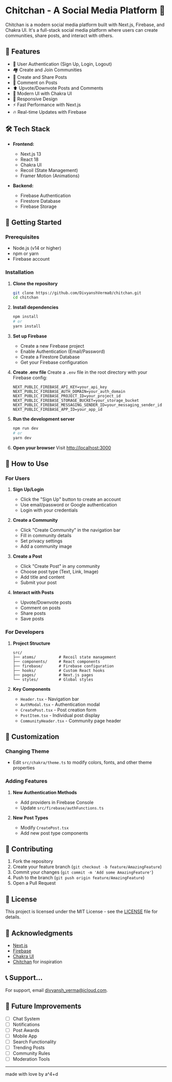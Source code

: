 # Chitchan - A Social Media Platform 🚀

Chitchan is a modern social media platform built with Next.js, Firebase, and Chakra UI. It's a full-stack social media platform where users can create communities, share posts, and interact with others.

## 🌟 Features

- 🔐 User Authentication (Sign Up, Login, Logout)
- 🏘️ Create and Join Communities
- 📝 Create and Share Posts
- 💬 Comment on Posts
- ⬆️ Upvote/Downvote Posts and Comments
- 🎨 Modern UI with Chakra UI
- 📱 Responsive Design
- ⚡ Fast Performance with Next.js
- 🔥 Real-time Updates with Firebase

## 🛠️ Tech Stack

- **Frontend:**
  - Next.js 13
  - React 18
  - Chakra UI
  - Recoil (State Management)
  - Framer Motion (Animations)

- **Backend:**
  - Firebase Authentication
  - Firestore Database
  - Firebase Storage

## 🚀 Getting Started

### Prerequisites

- Node.js (v14 or higher)
- npm or yarn
- Firebase account

### Installation

1. **Clone the repository**
   ```bash
   git clone https://github.com/DivyanshVerma0/chitchan.git
   cd chitchan
   ```

2. **Install dependencies**
   ```bash
   npm install
   # or
   yarn install
   ```

3. **Set up Firebase**
   - Create a new Firebase project
   - Enable Authentication (Email/Password)
   - Create a Firestore Database
   - Get your Firebase configuration

4. **Create .env file**
   Create a `.env` file in the root directory with your Firebase config:
   ```
   NEXT_PUBLIC_FIREBASE_API_KEY=your_api_key
   NEXT_PUBLIC_FIREBASE_AUTH_DOMAIN=your_auth_domain
   NEXT_PUBLIC_FIREBASE_PROJECT_ID=your_project_id
   NEXT_PUBLIC_FIREBASE_STORAGE_BUCKET=your_storage_bucket
   NEXT_PUBLIC_FIREBASE_MESSAGING_SENDER_ID=your_messaging_sender_id
   NEXT_PUBLIC_FIREBASE_APP_ID=your_app_id
   ```

5. **Run the development server**
   ```bash
   npm run dev
   # or
   yarn dev
   ```

6. **Open your browser**
   Visit [http://localhost:3000](http://localhost:3000)

## 📱 How to Use

### For Users
1. **Sign Up/Login**
   - Click the "Sign Up" button to create an account
   - Use email/password or Google authentication
   - Login with your credentials

2. **Create a Community**
   - Click "Create Community" in the navigation bar
   - Fill in community details
   - Set privacy settings
   - Add a community image

3. **Create a Post**
   - Click "Create Post" in any community
   - Choose post type (Text, Link, Image)
   - Add title and content
   - Submit your post

4. **Interact with Posts**
   - Upvote/Downvote posts
   - Comment on posts
   - Share posts
   - Save posts

### For Developers
1. **Project Structure**
   ```
   src/
   ├── atoms/          # Recoil state management
   ├── components/     # React components
   ├── firebase/       # Firebase configuration
   ├── hooks/          # Custom React hooks
   ├── pages/          # Next.js pages
   └── styles/         # Global styles
   ```

2. **Key Components**
   - `Header.tsx` - Navigation bar
   - `AuthModal.tsx` - Authentication modal
   - `CreatePost.tsx` - Post creation form
   - `PostItem.tsx` - Individual post display
   - `CommunityHeader.tsx` - Community page header

## 🔧 Customization

### Changing Theme
- Edit `src/chakra/theme.ts` to modify colors, fonts, and other theme properties

### Adding Features
1. **New Authentication Methods**
   - Add providers in Firebase Console
   - Update `src/firebase/authFunctions.ts`

2. **New Post Types**
   - Modify `CreatePost.tsx`
   - Add new post type components

## 🤝 Contributing

1. Fork the repository
2. Create your feature branch (`git checkout -b feature/AmazingFeature`)
3. Commit your changes (`git commit -m 'Add some AmazingFeature'`)
4. Push to the branch (`git push origin feature/AmazingFeature`)
5. Open a Pull Request

## 📝 License

This project is licensed under the MIT License - see the [LICENSE](LICENSE) file for details.

## 🙏 Acknowledgments

- [Next.js](https://nextjs.org/)
- [Firebase](https://firebase.google.com/)
- [Chakra UI](https://chakra-ui.com/)
- [Chitchan](https://github.com/DivyanshVerma0/Chitchan) for inspiration

## 📞 Support...

For support, email divyansh_verma@icloud.com.

## 🎯 Future Improvements

- [ ] Chat System
- [ ] Notifications
- [ ] Post Awards
- [ ] Mobile App
- [ ] Search Functionality
- [ ] Trending Posts
- [ ] Community Rules
- [ ] Moderation Tools

---


made with love by a^4+d


